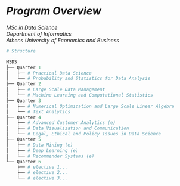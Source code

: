 # *Program Overview*

[*MSc in Data Science*](https://datascience.aueb.gr/)  
*Department of Informatics*  
*Athens University of Economics and Business*

```python
# Structure

MSDS
├── Quarter 1
│   ├── # Practical Data Science
│   └── # Probability and Statistics for Data Analysis
├── Quarter 2
│   ├── # Large Scale Data Management
│   └── # Machine Learning and Computational Statistics
├── Quarter 3
│   ├── # Numerical Optimization and Large Scale Linear Algebra
│   └── # Text Analytics
├── Quarter 4
│   ├── # Advanced Customer Analytics (e)
│   ├── # Data Visualization and Communication
│   └── # Legal, Ethical and Policy Issues in Data Science
├── Quarter 5
│   ├── # Data Mining (e)
│   ├── # Deep Learning (e)
│   └── # Recommender Systems (e)
└── Quarter 6
    ├── # elective 1...
    ├── # elective 2...
    └── # elective 3... 
```
